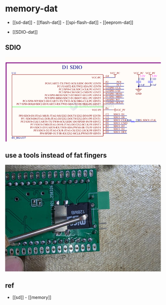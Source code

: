 
# memory-dat

- [[sd-dat]] - [[flash-dat]] - [[spi-flash-dat]] - [[eeprom-dat]]

- [[SDIO-dat]]



## SDIO 

![](2025-08-07-12-49-50.png)


## use a tools instead of fat fingers 

![](2025-04-08-17-14-23.png)





## ref 

- [[sd]] - [[memory]]